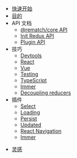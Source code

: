 - [快速开始](/lang/zh-cn/README.md)
- [目的](/lang/zh-cn/purpose.md)
- API 文档
  - [@rematch/core API](/lang/zh-cn/api-reference/api.md)
  - [Init Redux API](/lang/zh-cn/api-reference/reduxapi.md)
  - [Plugin API](/lang/zh-cn/api-reference/pluginsapi.md)
- 技巧
  - [Devtools](/lang/zh-cn/recipes/devtools.md)
  - [React](/lang/zh-cn/recipes/react.md)
  - [Vue](/lang/zh-cn/recipes/vue.md)
  - [Testing](/lang/zh-cn/recipes/testing.md)
  - [TypeScript](/lang/zh-cn/recipes/typescript.md)
  - [Immer](/lang/zh-cn/recipes/immer.md)
  - [Decoupling reducers](/lang/zh-cn/recipes/decouplingreducers.md)
- 插件
  - [Select](/lang/zh-cn/plugins/select.md)
  - [Loading](/lang/zh-cn/plugins/loading.md)
  - [Persist](/lang/zh-cn/plugins/persist.md)
  - [Updated](/lang/zh-cn/plugins/updated.md)
  - [React Navigation](/lang/zh-cn/plugins/react-navigation.md)
  - [Immer](/lang/zh-cn/plugins/immer.md)

* [灵感](/lang/zh-cn/inspiration.md)
